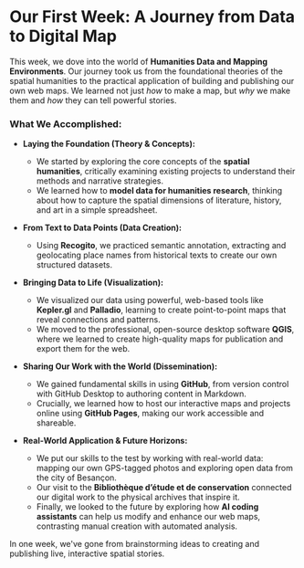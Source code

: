 # Our First Week: A Journey from Data to Digital Map

This week, we dove into the world of **Humanities Data and Mapping Environments**. Our journey took us from the foundational theories of the spatial humanities to the practical application of building and publishing our own web maps. We learned not just *how* to make a map, but *why* we make them and *how* they can tell powerful stories.

### What We Accomplished:

*   **Laying the Foundation (Theory & Concepts):**
    *   We started by exploring the core concepts of the **spatial humanities**, critically examining existing projects to understand their methods and narrative strategies.
    *   We learned how to **model data for humanities research**, thinking about how to capture the spatial dimensions of literature, history, and art in a simple spreadsheet.

*   **From Text to Data Points (Data Creation):**
    *   Using **Recogito**, we practiced semantic annotation, extracting and geolocating place names from historical texts to create our own structured datasets.

*   **Bringing Data to Life (Visualization):**
    *   We visualized our data using powerful, web-based tools like **Kepler.gl** and **Palladio**, learning to create point-to-point maps that reveal connections and patterns.
    *   We moved to the professional, open-source desktop software **QGIS**, where we learned to create high-quality maps for publication and export them for the web.

*   **Sharing Our Work with the World (Dissemination):**
    *   We gained fundamental skills in using **GitHub**, from version control with GitHub Desktop to authoring content in Markdown.
    *   Crucially, we learned how to host our interactive maps and projects online using **GitHub Pages**, making our work accessible and shareable.

*   **Real-World Application & Future Horizons:**
    *   We put our skills to the test by working with real-world data: mapping our own GPS-tagged photos and exploring open data from the city of Besançon.
    *   Our visit to the **Bibliothèque d’étude et de conservation** connected our digital work to the physical archives that inspire it.
    *   Finally, we looked to the future by exploring how **AI coding assistants** can help us modify and enhance our web maps, contrasting manual creation with automated analysis.

In one week, we've gone from brainstorming ideas to creating and publishing live, interactive spatial stories.
